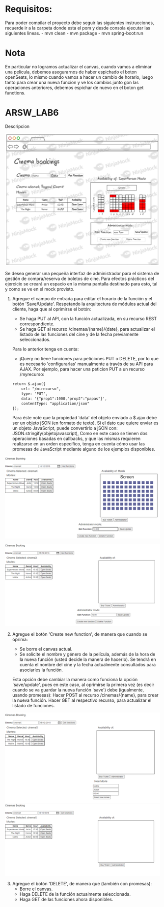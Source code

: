 # Requisitos:

Para poder compilar el proyecto debe seguir las siguientes instrucciones, recuerde ir a la carpeta donde esta el pom y desde consola ejecutar las siguientes lineas.
    - mvn clean
    - mvn package
    - mvn spring-boot:run
    

# Nota

En particular no logramos actualizar el canvas, cuando vamos a eliminar una pelicula, debemos asegurarnos de haber espichado el boton openSeats, lo mismo cuando vamos a hacer un cambio de horario, luego tanto para crear una nueva funcion y ve los cambios junto gon las operaciones anteriores, debemos espichar de nuevo en el boton get functions.

# ARSW_LAB6

Descripcion

![](https://github.com/JuanManuelHerreraMoya/ARSW_LAB6/blob/master/HeavyClientCINEMA/img/principal.PNG)

Se desea generar una pequeña interfaz de administrador para el sistema de gestión de compra/reserva de boletos de cine. Para efectos prácticos del ejercicio se creará un espacio en la misma pantalla destinado para esto, tal y como se ve en el mock provisto.

1.  Agregue el campo de entrada para editar el horario de la función y el botón 'Save/Update'. Respetando la arquitectura de módulos actual del cliente, haga que al oprimirse el botón:
    - Se haga PUT al API, con la función actualizada, en su recurso REST correspondiente.
    - Se haga GET al recurso /cinemas/{name}/{date}, para actualizar el listado de las funciones del cine y de la fecha previamente seleccionados.

    Para lo anterior tenga en cuenta:
      -  jQuery no tiene funciones para peticiones PUT o DELETE, por lo que es necesario 'configurarlas' manualmente a través de su API para AJAX. Por ejemplo, para hacer una peticion PUT a un recurso /myrecurso:

        return $.ajax({
            url: "/mirecurso",
            type: 'PUT',
            data: '{"prop1":1000,"prop2":"papas"}',
            contentType: "application/json"
        });

    Para éste note que la propiedad 'data' del objeto enviado a $.ajax debe ser un objeto jSON (en formato de texto). Si el dato que quiere enviar es un objeto JavaScript, puede convertirlo a jSON con:
JSON.stringify(objetojavascript),
Como en este caso se tienen dos operaciones basadas en callbacks, y que las mismas requieren realizarse en un orden específico, tenga en cuenta cómo usar las promesas de JavaScript mediante alguno de los ejemplos disponibles.

![](https://github.com/JuanManuelHerreraMoya/ARSW_LAB6/blob/master/HeavyClientCINEMA/img/del.PNG)

![](https://github.com/JuanManuelHerreraMoya/ARSW_LAB6/blob/master/HeavyClientCINEMA/img/del2.PNG)


2.  Agregue el botón 'Create new function', de manera que cuando se oprima:
    - Se borre el canvas actual.
    - Se solicite el nombre y género de la película, además de la hora de la nueva función (usted decide la manera de hacerlo). Se tendrá en cuenta el nombre del cine y la fecha actualmente consultados para asociarles la función.

    Esta opción debe cambiar la manera como funciona la opción 'save/update', pues en este caso, al oprimirse la primera vez (es decir cuando se va guardar la nueva función 'save') debe (igualmente, usando promesas):
Hacer POST al recurso /cinemas/{name}, para crear la nueva función.
Hacer GET al respectivo recurso, para actualizar el listado de funciones.

![](https://github.com/JuanManuelHerreraMoya/ARSW_LAB6/blob/master/HeavyClientCINEMA/img/crarPeli.PNG)
![](https://github.com/JuanManuelHerreraMoya/ARSW_LAB6/blob/master/HeavyClientCINEMA/img/crarPeli2.PNG)

3.  Agregue el botón 'DELETE', de manera que (también con promesas):
    - Borre el canvas.
    - Haga DELETE de la función actualmente seleccionada.
    - Haga GET de las funciones ahora disponibles.
